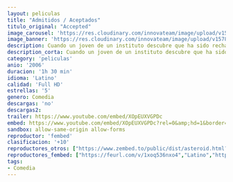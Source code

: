 ```yaml
---
layout: peliculas
title: "Admitidos / Aceptados"
titulo_original: "Accepted"
image_carousel: 'https://res.cloudinary.com/innovateam/image/upload/v1578528806/aceptado-min_uxd5ct.jpg'
image_banner: 'https://res.cloudinary.com/innovateam/image/upload/v1578528810/accepted1-min_mfuuhi.jpg'
description: Cuando un joven de un instituto descubre que ha sido rechazado por todas las universidades en las que pidió el ingreso, decide crear una universidad ficticia para engañar a sus exigentes padres. Pero cuando centenares de estudiantes empiezan a apuntarse a ésta, deberá poner en marcha el más fabuloso engaño para escolarizar a toda una legión de juerguistas e inadaptados.
description_corta: Cuando un joven de un instituto descubre que ha sido rechazado por todas las universidades en las que pidió el ingreso, decide crear una universidad ficticia para engañar a sus exigentes padres. Pero..
category: 'peliculas'
anio: '2006'
duracion: '1h 30 min'
idioma: 'Latino'
calidad: 'Full HD'
estrellas: '5'
genero: Comedia
descargas: 'no'
descargas2:
trailer: https://www.youtube.com/embed/XOpEUXVGPDc
embed: https://www.youtube.com/embed/XOpEUXVGPDc?rel=0&amp;hd=1&border=0&wmode=opaque&enablejsapi=1&modestbranding=1&controls=1&showinfo=1
sandbox: allow-same-origin allow-forms
reproductor: 'fembed'
clasificacion: '+10'
reproductores_otros: ["https://www.zembed.to/public/dist/asteroid.html?id=e8d0e9bcc5a69bbd49cebab407c37c54&title=Accepted","Latino","https://gdriveplayer.me/embed2.php?link=YFgb8yHIVZ3oJbY9npwQUQ8NxnjYdPOJKMQ%252FNEadB9YjQbDD2c%252BlDmo6xsT91Yczz0V%252BHrXNJ%252BDzSxRxZcoSS1%252BA8GunKjqgj3peh5b59iDcq0M66tvj4lntVmpXd3jkSxo0YJgeOC8%252Bh8t3XXg2pRjEwVUglvwMn%252FQYB8%252B0Dxf2Ly%252FwtzOoE%252FiRNbIZDfhFpLYblaWjTzM8ZgUut7auUk","Latino","https://movcloud.net/embed/en-uawL7Oago","Latino","https://mstream.space/gwxlxcrnzfo5","Latino"]
reproductores_fembed: ["https://feurl.com/v/1xoq536nxo4","Latino","https://jplayer.club/v/11g5xij-qem201e","Latino","https://pelispng.online/v/dkj64sxnx582wrw","Latino"]
tags:
- Comedia
---
```












